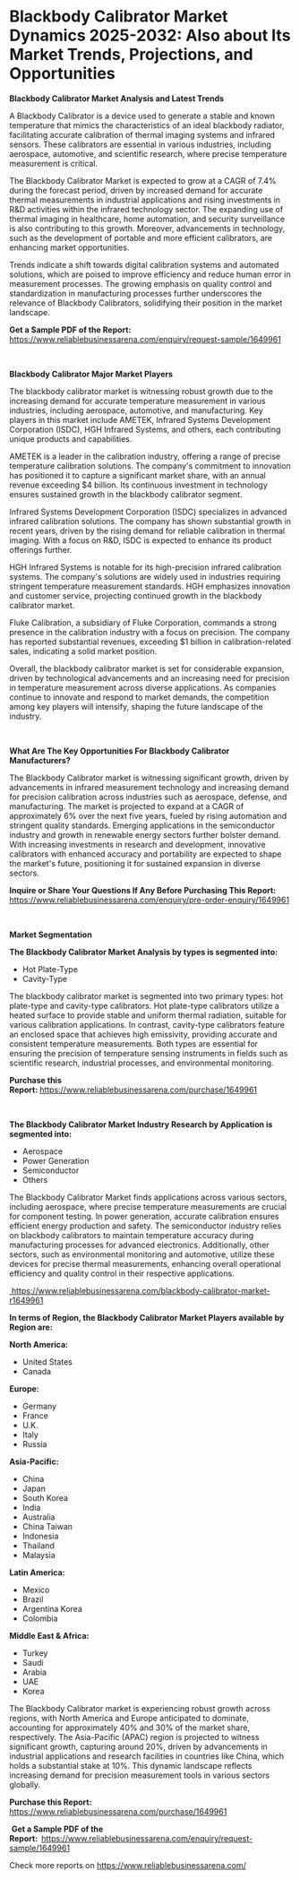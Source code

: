 <p><h1>Blackbody Calibrator Market Dynamics 2025-2032: Also about Its Market Trends, Projections, and Opportunities</h1></p><p><strong>Blackbody Calibrator Market Analysis and Latest Trends</strong></p>
<p><p>A Blackbody Calibrator is a device used to generate a stable and known temperature that mimics the characteristics of an ideal blackbody radiator, facilitating accurate calibration of thermal imaging systems and infrared sensors. These calibrators are essential in various industries, including aerospace, automotive, and scientific research, where precise temperature measurement is critical.</p><p>The Blackbody Calibrator Market is expected to grow at a CAGR of 7.4% during the forecast period, driven by increased demand for accurate thermal measurements in industrial applications and rising investments in R&D activities within the infrared technology sector. The expanding use of thermal imaging in healthcare, home automation, and security surveillance is also contributing to this growth. Moreover, advancements in technology, such as the development of portable and more efficient calibrators, are enhancing market opportunities. </p><p>Trends indicate a shift towards digital calibration systems and automated solutions, which are poised to improve efficiency and reduce human error in measurement processes. The growing emphasis on quality control and standardization in manufacturing processes further underscores the relevance of Blackbody Calibrators, solidifying their position in the market landscape.</p></p>
<p><strong>Get a Sample PDF of the Report:&nbsp;</strong> <a href="https://www.reliablebusinessarena.com/enquiry/request-sample/1649961?utm_campaign=2630&utm_medium=2&utm_source=Github&utm_content=ia&utm_term=08042025&utm_id=blackbody-calibrator">https://www.reliablebusinessarena.com/enquiry/request-sample/1649961</a></p>
<p>&nbsp;</p>
<p><strong>Blackbody Calibrator Major Market Players</strong></p>
<p><p>The blackbody calibrator market is witnessing robust growth due to the increasing demand for accurate temperature measurement in various industries, including aerospace, automotive, and manufacturing. Key players in this market include AMETEK, Infrared Systems Development Corporation (ISDC), HGH Infrared Systems, and others, each contributing unique products and capabilities.</p><p>AMETEK is a leader in the calibration industry, offering a range of precise temperature calibration solutions. The company's commitment to innovation has positioned it to capture a significant market share, with an annual revenue exceeding $4 billion. Its continuous investment in technology ensures sustained growth in the blackbody calibrator segment.</p><p>Infrared Systems Development Corporation (ISDC) specializes in advanced infrared calibration solutions. The company has shown substantial growth in recent years, driven by the rising demand for reliable calibration in thermal imaging. With a focus on R&D, ISDC is expected to enhance its product offerings further.</p><p>HGH Infrared Systems is notable for its high-precision infrared calibration systems. The company's solutions are widely used in industries requiring stringent temperature measurement standards. HGH emphasizes innovation and customer service, projecting continued growth in the blackbody calibrator market.</p><p>Fluke Calibration, a subsidiary of Fluke Corporation, commands a strong presence in the calibration industry with a focus on precision. The company has reported substantial revenues, exceeding $1 billion in calibration-related sales, indicating a solid market position.</p><p>Overall, the blackbody calibrator market is set for considerable expansion, driven by technological advancements and an increasing need for precision in temperature measurement across diverse applications. As companies continue to innovate and respond to market demands, the competition among key players will intensify, shaping the future landscape of the industry.</p></p>
<p>&nbsp;</p>
<p><strong>What Are The Key Opportunities For Blackbody Calibrator Manufacturers?</strong></p>
<p><p>The Blackbody Calibrator market is witnessing significant growth, driven by advancements in infrared measurement technology and increasing demand for precision calibration across industries such as aerospace, defense, and manufacturing. The market is projected to expand at a CAGR of approximately 6% over the next five years, fueled by rising automation and stringent quality standards. Emerging applications in the semiconductor industry and growth in renewable energy sectors further bolster demand. With increasing investments in research and development, innovative calibrators with enhanced accuracy and portability are expected to shape the market's future, positioning it for sustained expansion in diverse sectors.</p></p>
<p><strong>Inquire or Share Your Questions If Any Before Purchasing This Report:</strong> <a href="https://www.reliablebusinessarena.com/enquiry/pre-order-enquiry/1649961?utm_campaign=2630&utm_medium=2&utm_source=Github&utm_content=ia&utm_term=08042025&utm_id=blackbody-calibrator">https://www.reliablebusinessarena.com/enquiry/pre-order-enquiry/1649961</a></p>
<p>&nbsp;</p>
<p><strong>Market Segmentation</strong></p>
<p><strong>The Blackbody Calibrator Market Analysis by types is segmented into:</strong></p>
<p><ul><li>Hot Plate-Type</li><li>Cavity-Type</li></ul></p>
<p><p>The blackbody calibrator market is segmented into two primary types: hot plate-type and cavity-type calibrators. Hot plate-type calibrators utilize a heated surface to provide stable and uniform thermal radiation, suitable for various calibration applications. In contrast, cavity-type calibrators feature an enclosed space that achieves high emissivity, providing accurate and consistent temperature measurements. Both types are essential for ensuring the precision of temperature sensing instruments in fields such as scientific research, industrial processes, and environmental monitoring.</p></p>
<p><strong>Purchase this Report:&nbsp;</strong><a href="https://www.reliablebusinessarena.com/purchase/1649961?utm_campaign=2630&utm_medium=2&utm_source=Github&utm_content=ia&utm_term=08042025&utm_id=blackbody-calibrator">https://www.reliablebusinessarena.com/purchase/1649961</a></p>
<p>&nbsp;</p>
<p><strong>The Blackbody Calibrator Market Industry Research by Application is segmented into:</strong></p>
<p><ul><li>Aerospace</li><li>Power Generation</li><li>Semiconductor</li><li>Others</li></ul></p>
<p><p>The Blackbody Calibrator Market finds applications across various sectors, including aerospace, where precise temperature measurements are crucial for component testing. In power generation, accurate calibration ensures efficient energy production and safety. The semiconductor industry relies on blackbody calibrators to maintain temperature accuracy during manufacturing processes for advanced electronics. Additionally, other sectors, such as environmental monitoring and automotive, utilize these devices for precise thermal measurements, enhancing overall operational efficiency and quality control in their respective applications.</p></p>
<p><a href="https://www.reliablebusinessarena.com/blackbody-calibrator-market-r1649961?utm_campaign=2630&utm_medium=2&utm_source=Github&utm_content=ia&utm_term=08042025&utm_id=blackbody-calibrator">&nbsp;https://www.reliablebusinessarena.com/blackbody-calibrator-market-r1649961</a></p>
<p><strong>In terms of Region, the Blackbody Calibrator Market Players available by Region are:</strong></p>
<p>
    <p> <strong> North America: </strong>
        <ul>
            <li>United States</li>
            <li>Canada</li>
        </ul>
        </p> 
    <p> <strong> Europe: </strong>
        <ul>
            <li>Germany</li>
            <li>France</li>
            <li>U.K.</li>
            <li>Italy</li>
            <li>Russia</li>
        </ul>
        </p> 
    <p> <strong> Asia-Pacific: </strong>
        <ul>
            <li>China</li>
            <li>Japan</li>
            <li>South Korea</li>
            <li>India</li>
            <li>Australia</li>
            <li>China Taiwan</li>
            <li>Indonesia</li>
            <li>Thailand</li>
            <li>Malaysia</li>
        </ul>
        </p> 
    <p> <strong> Latin America: </strong>
        <ul>
            <li>Mexico</li>
            <li>Brazil</li>
            <li>Argentina Korea</li>
            <li>Colombia</li>
        </ul>
        </p> 
    <p> <strong> Middle East & Africa: </strong>
        <ul>
            <li>Turkey</li>
            <li>Saudi</li>
            <li>Arabia</li>
            <li>UAE</li>
            <li>Korea</li>
        </ul>
    </p>
    </p>
<p><p>The Blackbody Calibrator market is experiencing robust growth across regions, with North America and Europe anticipated to dominate, accounting for approximately 40% and 30% of the market share, respectively. The Asia-Pacific (APAC) region is projected to witness significant growth, capturing around 20%, driven by advancements in industrial applications and research facilities in countries like China, which holds a substantial stake at 10%. This dynamic landscape reflects increasing demand for precision measurement tools in various sectors globally.</p></p>
<p><strong>Purchase this Report: </strong><a href="https://www.reliablebusinessarena.com/purchase/1649961?utm_campaign=2630&utm_medium=2&utm_source=Github&utm_content=ia&utm_term=08042025&utm_id=blackbody-calibrator">https://www.reliablebusinessarena.com/purchase/1649961</a></p>
<p>&nbsp;<strong>Get a Sample PDF of the Report:&nbsp;&nbsp;</strong><a href="https://www.reliablebusinessarena.com/enquiry/request-sample/1649961?utm_campaign=2630&utm_medium=2&utm_source=Github&utm_content=ia&utm_term=08042025&utm_id=blackbody-calibrator">https://www.reliablebusinessarena.com/enquiry/request-sample/1649961</a></p>
<p><strong></strong></p>
<p>Check more reports on <a href="https://www.reliablebusinessarena.com/?utm_campaign=2630&utm_medium=2&utm_source=Github&utm_content=ia&utm_term=08042025&utm_id=blackbody-calibrator">https://www.reliablebusinessarena.com/</a></p>